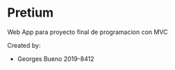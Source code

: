 <h1>Pretium</h1>
<p>Web App para proyecto final de programacion con MVC</p>

Created by: 
<ul>
<li>Georges Bueno 2019-8412

</ul>

